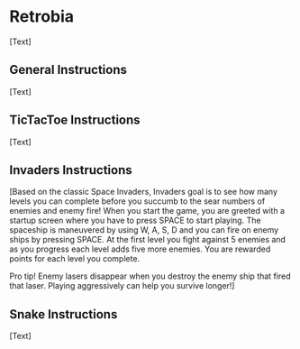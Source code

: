 # Retrobia
[Text]

## General Instructions
[Text]

## TicTacToe Instructions
[Text]

## Invaders Instructions
[Based on the classic Space Invaders, Invaders goal is to see how many levels you can complete
before you succumb to the sear numbers of enemies and enemy fire!
When you start the game, you are greeted with a startup screen where you have to press SPACE to start playing.
The spaceship is maneuvered by using W, A, S, D and you can fire on enemy ships by pressing SPACE.
At the first level you fight against 5 enemies and as you progress each level adds five more enemies. You are rewarded points for each level you complete.

Pro tip!
Enemy lasers disappear when you destroy the enemy ship that fired that laser.
Playing aggressively can help you survive longer!]

## Snake Instructions
[Text]

